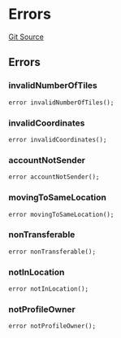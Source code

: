 # Errors
[Git Source](https://github.com/nezz0746/lens-simple-map/blob/a30c376db312f36a38577517f8db496f70da23ed/src/libs/Errors.sol)


## Errors
### invalidNumberOfTiles

```solidity
error invalidNumberOfTiles();
```

### invalidCoordinates

```solidity
error invalidCoordinates();
```

### accountNotSender

```solidity
error accountNotSender();
```

### movingToSameLocation

```solidity
error movingToSameLocation();
```

### nonTransferable

```solidity
error nonTransferable();
```

### notInLocation

```solidity
error notInLocation();
```

### notProfileOwner

```solidity
error notProfileOwner();
```

